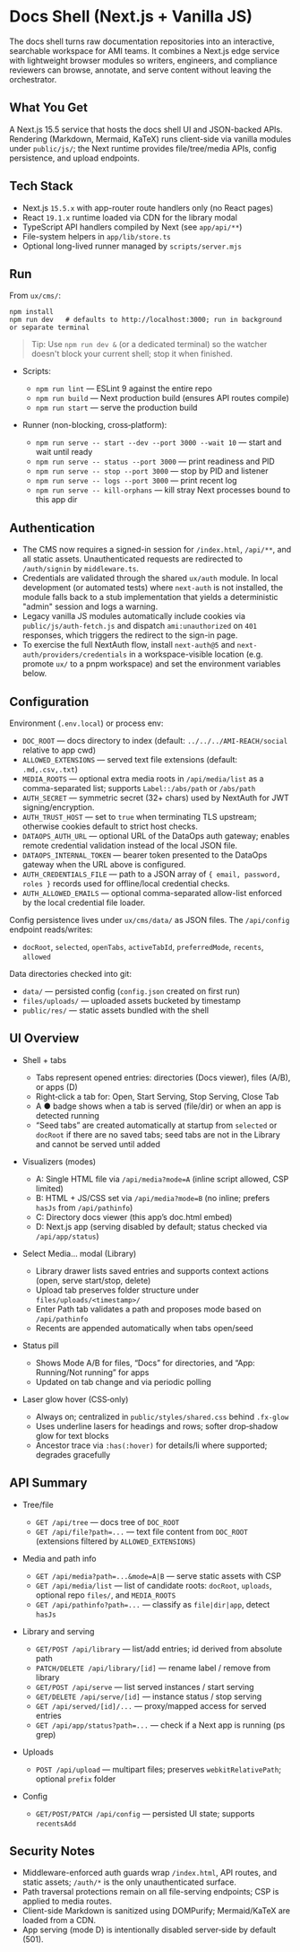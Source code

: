 # Docs Shell (Next.js + Vanilla JS)

The docs shell turns raw documentation repositories into an interactive, searchable workspace for AMI teams. It combines a Next.js edge service with lightweight browser modules so writers, engineers, and compliance reviewers can browse, annotate, and serve content without leaving the orchestrator.

## What You Get

A Next.js 15.5 service that hosts the docs shell UI and JSON-backed APIs. Rendering (Markdown, Mermaid, KaTeX) runs client-side via vanilla modules under `public/js/`; the Next runtime provides file/tree/media APIs, config persistence, and upload endpoints.

## Tech Stack

- Next.js `15.5.x` with app-router route handlers only (no React pages)
- React `19.1.x` runtime loaded via CDN for the library modal
- TypeScript API handlers compiled by Next (see `app/api/**`)
- File-system helpers in `app/lib/store.ts`
- Optional long-lived runner managed by `scripts/server.mjs`

## Run

From `ux/cms/`:

```
npm install
npm run dev   # defaults to http://localhost:3000; run in background or separate terminal
```

> Tip: Use `npm run dev &` (or a dedicated terminal) so the watcher doesn't block your current shell; stop it when finished.

- Scripts:
  - `npm run lint` — ESLint 9 against the entire repo
  - `npm run build` — Next production build (ensures API routes compile)
  - `npm run start` — serve the production build

- Runner (non-blocking, cross‑platform):
  - `npm run serve -- start --dev --port 3000 --wait 10` — start and wait until ready
  - `npm run serve -- status --port 3000` — print readiness and PID
  - `npm run serve -- stop --port 3000` — stop by PID and listener
  - `npm run serve -- logs --port 3000` — print recent log
  - `npm run serve -- kill-orphans` — kill stray Next processes bound to this app dir

## Authentication

- The CMS now requires a signed-in session for `/index.html`, `/api/**`, and all static assets. Unauthenticated requests are redirected to `/auth/signin` by `middleware.ts`.
- Credentials are validated through the shared `ux/auth` module. In local development (or automated tests) where `next-auth` is not installed, the module falls back to a stub implementation that yields a deterministic "admin" session and logs a warning.
- Legacy vanilla JS modules automatically include cookies via `public/js/auth-fetch.js` and dispatch `ami:unauthorized` on `401` responses, which triggers the redirect to the sign-in page.
- To exercise the full NextAuth flow, install `next-auth@5` and `next-auth/providers/credentials` in a workspace-visible location (e.g. promote `ux/` to a pnpm workspace) and set the environment variables below.

## Configuration

Environment (`.env.local`) or process env:

- `DOC_ROOT` — docs directory to index (default: `../../../AMI-REACH/social` relative to app cwd)
- `ALLOWED_EXTENSIONS` — served text file extensions (default: `.md,.csv,.txt`)
- `MEDIA_ROOTS` — optional extra media roots in `/api/media/list` as a comma-separated list; supports `Label::/abs/path` or `/abs/path`
- `AUTH_SECRET` — symmetric secret (32+ chars) used by NextAuth for JWT signing/encryption.
- `AUTH_TRUST_HOST` — set to `true` when terminating TLS upstream; otherwise cookies default to strict host checks.
- `DATAOPS_AUTH_URL` — optional URL of the DataOps auth gateway; enables remote credential validation instead of the local JSON file.
- `DATAOPS_INTERNAL_TOKEN` — bearer token presented to the DataOps gateway when the URL above is configured.
- `AUTH_CREDENTIALS_FILE` — path to a JSON array of `{ email, password, roles }` records used for offline/local credential checks.
- `AUTH_ALLOWED_EMAILS` — optional comma-separated allow-list enforced by the local credential file loader.

Config persistence lives under `ux/cms/data/` as JSON files. The `/api/config` endpoint reads/writes:

- `docRoot`, `selected`, `openTabs`, `activeTabId`, `preferredMode`, `recents`, `allowed`

Data directories checked into git:

- `data/` — persisted config (`config.json` created on first run)
- `files/uploads/` — uploaded assets bucketed by timestamp
- `public/res/` — static assets bundled with the shell

## UI Overview

- Shell + tabs
  - Tabs represent opened entries: directories (Docs viewer), files (A/B), or apps (D)
  - Right‑click a tab for: Open, Start Serving, Stop Serving, Close Tab
  - A ● badge shows when a tab is served (file/dir) or when an app is detected running
  - “Seed tabs” are created automatically at startup from `selected` or `docRoot` if there are no saved tabs; seed tabs are not in the Library and cannot be served until added

- Visualizers (modes)
  - A: Single HTML file via `/api/media?mode=A` (inline script allowed, CSP limited)
  - B: HTML + JS/CSS set via `/api/media?mode=B` (no inline; prefers `hasJs` from `/api/pathinfo`)
  - C: Directory docs viewer (this app’s doc.html embed)
  - D: Next.js app (serving disabled by default; status checked via `/api/app/status`)

- Select Media… modal (Library)
  - Library drawer lists saved entries and supports context actions (open, serve start/stop, delete)
  - Upload tab preserves folder structure under `files/uploads/<timestamp>/`
  - Enter Path tab validates a path and proposes mode based on `/api/pathinfo`
  - Recents are appended automatically when tabs open/seed

- Status pill
  - Shows Mode A/B for files, “Docs” for directories, and “App: Running/Not running” for apps
  - Updated on tab change and via periodic polling

- Laser glow hover (CSS‑only)
  - Always on; centralized in `public/styles/shared.css` behind `.fx-glow`
  - Uses underline lasers for headings and rows; softer drop‑shadow glow for text blocks
  - Ancestor trace via `:has(:hover)` for details/li where supported; degrades gracefully

## API Summary

- Tree/file
  - `GET /api/tree` — docs tree of `DOC_ROOT`
  - `GET /api/file?path=...` — text file content from `DOC_ROOT` (extensions filtered by `ALLOWED_EXTENSIONS`)

- Media and path info
  - `GET /api/media?path=...&mode=A|B` — serve static assets with CSP
  - `GET /api/media/list` — list of candidate roots: `docRoot`, `uploads`, optional repo `files/`, and `MEDIA_ROOTS`
  - `GET /api/pathinfo?path=...` — classify as `file|dir|app`, detect `hasJs`

- Library and serving
  - `GET/POST /api/library` — list/add entries; id derived from absolute path
  - `PATCH/DELETE /api/library/[id]` — rename label / remove from library
  - `GET/POST /api/serve` — list served instances / start serving
  - `GET/DELETE /api/serve/[id]` — instance status / stop serving
  - `GET /api/served/[id]/...` — proxy/mapped access for served entries
  - `GET /api/app/status?path=...` — check if a Next app is running (ps grep)

- Uploads
  - `POST /api/upload` — multipart files; preserves `webkitRelativePath`; optional `prefix` folder

- Config
  - `GET/POST/PATCH /api/config` — persisted UI state; supports `recentsAdd`

## Security Notes

- Middleware-enforced auth guards wrap `/index.html`, API routes, and static assets; `/auth/*` is the only unauthenticated surface.
- Path traversal protections remain on all file-serving endpoints; CSP is applied to media routes.
- Client-side Markdown is sanitized using DOMPurify; Mermaid/KaTeX are loaded from a CDN.
- App serving (mode D) is intentionally disabled server‑side by default (501).
